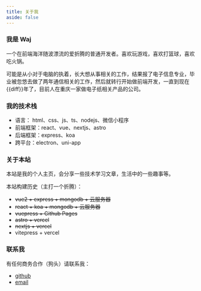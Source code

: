 ```yaml
---
title: 关于我
aside: false
---
```


<script setup>
import dayjs from 'dayjs';
const diff = dayjs().diff(dayjs('2019-08-01'), 'year')
</script>

### 我是 Waj

一个在前端海洋随波漂流的爱折腾的普通开发者。喜欢玩游戏，喜欢打篮球，喜欢吃火锅。

可能是从小对于电脑的执着，长大想从事相关的工作，结果报了电子信息专业，毕业被忽悠去做了两年通信相关的工作，然后就转行开始做前端开发，一直到现在{{diff}}年了，目前人在重庆一家做电子纸相关产品的公司。

### 我的技术栈

- 语言： html、css、js、ts、nodejs、微信小程序
- 前端框架：react、vue、nextjs、astro
- 后端框架：express、koa
- 跨平台：electron、uni-app

### 关于本站

本站是我的个人主页，会分享一些技术学习文章，生活中的一些趣事等。

本站构建历史（主打一个折腾）：

- ~~vue2 + express + mongodb + 云服务器~~
- ~~react + koa + mongodb + 云服务器~~
- ~~vuepress + Github Pages~~
- ~~astro + vercel~~
- ~~nextjs + vercel~~
- vitepress + vercel

### 联系我

有任何商务合作（狗头）请联系我：

- [github](https://github.com/waj1994/blogs)
- <a href="mailto:waj2024@126.com">email</a>
